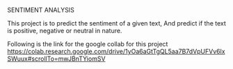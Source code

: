 SENTIMENT ANALYSIS

This project is to predict the sentiment of a given text, And predict if the text is positive, negative or neutral in nature.<br>

Following is the link for the google collab for this project <br>
https://colab.research.google.com/drive/1yOa6aGtTgQL5aa7B7dVpUFVv6lxSWuux#scrollTo=mwJBnTYiomSV
